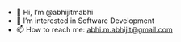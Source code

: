- 👋 Hi, I’m @abhijitmabhi
- 👀 I’m interested in Software Development
- 📫 How to reach me: abhi.m.abhijit@gmail.com

<!---
abhijitmabhi/abhijitmabhi is a ✨ special ✨ repository because its `README.md` (this file) appears on your GitHub profile.
You can click the Preview link to take a look at your changes.
--->

